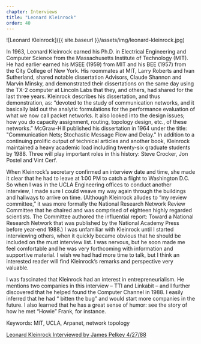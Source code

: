 ```yaml
---
chapter: Interviews
title: "Leonard Kleinrock"
order: 40
---
```


![Leonard Kleinrock]({{ site.baseurl }}/assets/img/leonard-kleinrock.jpg)

In 1963, Leonard Kleinrock earned his Ph.D. in Electrical Engineering and Computer Science from the Massachusetts Institute of Technology (MIT). He had earlier earned his MSEE (1959) from MIT and his BEE (1957) from the City College of New York. His roommates at MIT, Larry Roberts and Ivan Sutherland, shared notable dissertation Advisors, Claude Shannon and Marvin Minsky, and demonstrated their dissertations on the same day using the TX-2 computer at Lincoln Labs that they, and others, had shared for the last three years. Kleinrock describes his dissertation, and thus demonstration, as: “devoted to the study of communication networks, and it basically laid out the analytic formulations for the performance evaluation of what we now call packet networks. It also looked into the design issues; how you do capacity assignment, routing, topology design, etc., of these networks.” McGraw-Hill published his dissertation in 1964 under the title: "Communication Nets; Stochastic Message Flow and Delay." In addition to a continuing prolific output of technical articles and another book, Kleinrock maintained a heavy academic load including twenty-six graduate students by 1988. Three will play important roles in this history: Steve Crocker, Jon Postel and Vint Cerf.

When Kleinrock’s secretary confirmed an interview date and time, she made it clear that he had to leave at 1:00 PM to catch a flight to Washington D.C. So when I was in the UCLA Engineering offices to conduct another interview, I made sure I could weave my way again through the buildings and hallways to arrive on time. (Although Kleinrock alludes to “my review committee,” it was more formally the National Research Network Review Committee that he chaired and was comprised of eighteen highly regarded scientists. The Committee authored the influential report: Toward a National Research Network that was published by the National Academy Press before year-end 1988.) I was unfamiliar with Kleinrock until I started interviewing others, when it quickly became obvious that he should be included on the must interview list. I was nervous, but he soon made me feel comfortable and he was very forthcoming with information and supportive material. I wish we had had more time to talk, but I think an interested reader will find Kleinrock’s remarks and perspective very valuable.

I was fascinated that Kleinrock had an interest in entrepreneurialism. He mentions two companies in this interview – TTI and Linkabit – and I further discovered that he helped found the Computer Channel in 1988. I easily inferred that he had “ bitten the bug” and would start more companies in the future. I also learned that he has a great sense of humor: see the story of how he met “Howie” Frank, for instance.

Keywords: MIT, UCLA, Arpanet, network topology

[Leonard Kleinrock Interviewed by James Pelkey 4/27/88](https://archive.computerhistory.org/resources/access/text/2015/12/102738036-05-01-acc.pdf)
